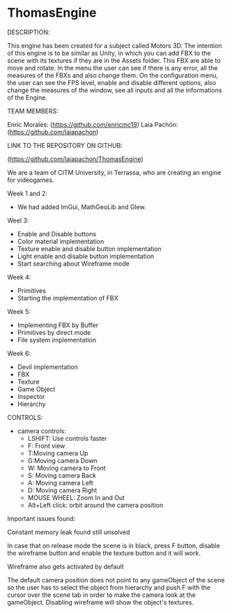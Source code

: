 # ThomasEngine

DESCRIPTION:

This engine has been created for a subject called Motors 3D. The intention of this engine is to be similar as Unity, 
in which you can add FBX to the scene with its textures if they are in the Assets folder. This FBX are able to move 
and rotate. In the menu the user can see if there is any error, all the measures of the FBXs and also change them.
On the configuration menu, the user can see the FPS level, enable and disable different options, also change the 
measures of the window, see all inputs and all the informations of the Engine. 

TEAM MEMBERS:

Enric Morales: (https://github.com/enricmc19)
Laia Pachón: (https://github.com/laiapachon)

LINK TO THE REPOSITORY ON GITHUB:

(https://github.com/laiapachon/ThomasEngine)

We are a team of CITM University, in Terrassa, who are creating an engine for videogames.

Week 1 and 2:
- We had added ImGui, MathGeoLib and Glew.

Weel 3:
- Enable and Disable buttons
- Color material implementation
- Texture enable and disable button implementation
- Light enable and disable button implementation
- Start searching about Wireframe mode


Week 4: 
- Primitives
- Starting the implementation of FBX

Week 5:
- Implementing FBX by Buffer
- Primitives by direct mode
- File system implementation

Week 6:
- Devil implementation
- FBX
- Texture
- Game Object
- Inspector
- Hierarchy


CONTROLS:

- camera controls:
	- LSHIFT: Use controls faster
	- F: Front view
	- T:Moving camera Up
	- G:Moving camera Down
	- W: Moving camera to Front
	- S: Moving camera Back
	- A: Moving camera Left
	- D: Moving camera Right
	- MOUSE WHEEL: Zoom In and Out
	- Alt+Left click: orbit around the camera position


Important issues found:

Constant memory leak found still unsolved

In case that on release mode the scene is in black, press F button, disable the wireframe button and enable the texture button and it will work.

Wireframe also gets activated by default

The default camera position does not point to any gameObject of the scene
so the user has to select the object from hierarchy and push F with the cursor over the scene tab
in order to make the camera look at the gameObject. Disabling wireframe will show the object's textures.
